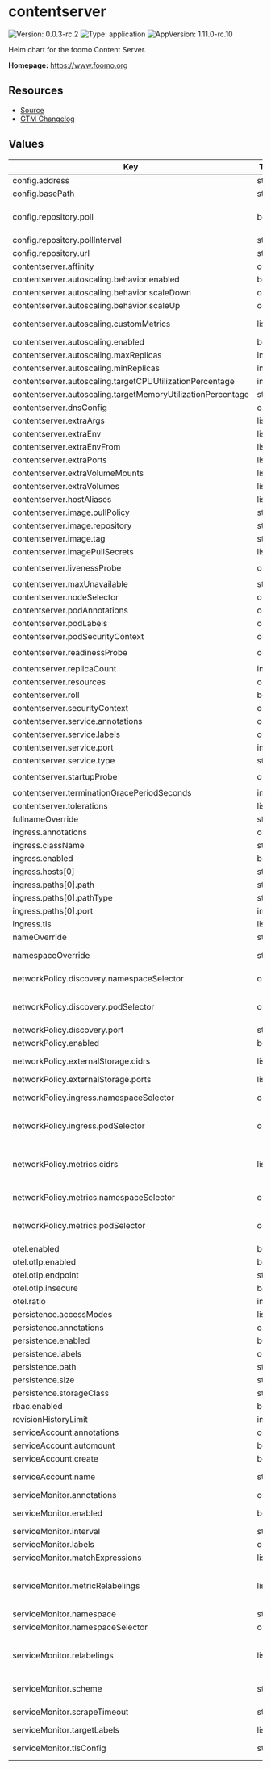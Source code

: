 # contentserver

![Version: 0.0.3-rc.2](https://img.shields.io/badge/Version-0.0.3--rc.2-informational?style=flat-square) ![Type: application](https://img.shields.io/badge/Type-application-informational?style=flat-square) ![AppVersion: 1.11.0-rc.10](https://img.shields.io/badge/AppVersion-1.11.0--rc.10-informational?style=flat-square)

Helm chart for the foomo Content Server.

**Homepage:** <https://www.foomo.org>

## Resources

- [Source](https://github.com/foomo/helm-charts)
- [GTM Changelog](https://developers.google.com/tag-platform/tag-manager/server-side/release-notes)

## Values

| Key | Type | Default | Description |
|-----|------|---------|-------------|
| config.address | string | `":8080"` | - Address to bind to host:port |
| config.basePath | string | `"/contentserver"` | Path to export the webserver on |
| config.repository.poll | bool | `false` | - If true, the address arg will be used to periodically poll the content url e.g. http://contentserverexport:8080/poll-revision |
| config.repository.pollInterval | string | `"60s"` | - Update poll interval |
| config.repository.url | string | `"http://contentserverexport:8080"` | Repository server url |
| contentserver.affinity | object | `{}` | Affinity settings for pods. |
| contentserver.autoscaling.behavior.enabled | bool | `false` | Enable autoscaling behaviours |
| contentserver.autoscaling.behavior.scaleDown | object | `{}` | Scale down policies, must conform to HPAScalingRules |
| contentserver.autoscaling.behavior.scaleUp | object | `{}` | Scale up policies, must conform to HPAScalingRules |
| contentserver.autoscaling.customMetrics | list | `[]` | Custom metrics using the HPA/v2 schema (for example, Pods, Object or External metrics) |
| contentserver.autoscaling.enabled | bool | `false` | Enable autoscaling |
| contentserver.autoscaling.maxReplicas | int | `100` | Maximum autoscaling replicas |
| contentserver.autoscaling.minReplicas | int | `1` | Minimum autoscaling replicas |
| contentserver.autoscaling.targetCPUUtilizationPercentage | int | `80` | Target CPU utilisation percentage |
| contentserver.autoscaling.targetMemoryUtilizationPercentage | string | `nil` | Target memory utilisation percentage |
| contentserver.dnsConfig | object | `{}` | DNSConfig settings for pods. |
| contentserver.extraArgs | list | `[]` | Arguements to add |
| contentserver.extraEnv | list | `[]` | Environment variables to add |
| contentserver.extraEnvFrom | list | `[]` | Environment variables from secrets or configmaps to add |
| contentserver.extraPorts | list | `[]` | Port definitions to add |
| contentserver.extraVolumeMounts | list | `[]` | Volume mounts to add |
| contentserver.extraVolumes | list | `[]` | Volumes to add |
| contentserver.hostAliases | list | `[]` | Host aliases to add |
| contentserver.image.pullPolicy | string | `"IfNotPresent"` | The image pull policy |
| contentserver.image.repository | string | `"foomo/contentserver"` | The image repository |
| contentserver.image.tag | string | `"1.11.0-rc.10"` | The image tag |
| contentserver.imagePullSecrets | list | `[]` | Image pull secrets |
| contentserver.livenessProbe | object | `{"httpGet":{"path":"/healthz/liveness","port":9400}}` | Liveness probe settings for pods. |
| contentserver.maxUnavailable | string | `nil` | Pod Disruption Budget maxUnavailable |
| contentserver.nodeSelector | object | `{}` | Tolerations settings for pods. |
| contentserver.podAnnotations | object | `{}` | Annotations for pods |
| contentserver.podLabels | object | `{}` | Labels for pods |
| contentserver.podSecurityContext | object | `{}` | The SecurityContext for pods |
| contentserver.readinessProbe | object | `{"httpGet":{"path":"/healthz/readiness","port":9400}}` | Readiness probe settings for pods. |
| contentserver.replicaCount | int | `1` | Number of replicas |
| contentserver.resources | object | `{}` | Resource request & limits. |
| contentserver.roll | bool | `false` | Always roll your deployment |
| contentserver.securityContext | object | `{}` |  |
| contentserver.service.annotations | object | `{}` | Annotations for the service |
| contentserver.service.labels | object | `{}` | Labels for service |
| contentserver.service.port | int | `8080` | Port of the service |
| contentserver.service.type | string | `"ClusterIP"` | Type of the service |
| contentserver.startupProbe | object | `{"httpGet":{"path":"/healthz/startup","port":9400}}` | Startup probe settings for pods. |
| contentserver.terminationGracePeriodSeconds | int | `30` | - Termination grace period in seconds |
| contentserver.tolerations | list | `[]` | Tolerations settings for pods. |
| fullnameOverride | string | `""` | Overrides the chart's computed fullname |
| ingress.annotations | object | `{}` |  |
| ingress.className | string | `""` |  |
| ingress.enabled | bool | `false` |  |
| ingress.hosts[0] | string | `"example.com"` |  |
| ingress.paths[0].path | string | `"/contentserver"` |  |
| ingress.paths[0].pathType | string | `"Prefix"` |  |
| ingress.paths[0].port | int | `8080` |  |
| ingress.tls | list | `[]` |  |
| nameOverride | string | `""` | Overrides the chart's name |
| namespaceOverride | string | `""` | The name of the Namespace to deploy If not set, `.Release.Namespace` is used |
| networkPolicy.discovery.namespaceSelector | object | `{}` | Specifies the namespace the discovery Pods are running in |
| networkPolicy.discovery.podSelector | object | `{}` | Specifies the Pods labels used for discovery. As this is cross-namespace communication, you also need the namespaceSelector. |
| networkPolicy.discovery.port | string | `nil` | Specify the port used for discovery |
| networkPolicy.enabled | bool | `false` | Specifies whether Network Policies should be created |
| networkPolicy.externalStorage.cidrs | list | `[]` | Specifies specific network CIDRs you want to limit access to |
| networkPolicy.externalStorage.ports | list | `[]` | Specify the port used for external storage, e.g. AWS S3 |
| networkPolicy.ingress.namespaceSelector | object | `{}` | Specifies the namespaces which are allowed to access the http port |
| networkPolicy.ingress.podSelector | object | `{}` | Specifies the Pods which are allowed to access the http port. As this is cross-namespace communication, you also need the namespaceSelector. |
| networkPolicy.metrics.cidrs | list | `[]` | Specifies specific network CIDRs which are allowed to access the metrics port. In case you use namespaceSelector, you also have to specify your kubelet networks here. The metrics ports are also used for probes. |
| networkPolicy.metrics.namespaceSelector | object | `{}` | Specifies the namespaces which are allowed to access the metrics port |
| networkPolicy.metrics.podSelector | object | `{}` | Specifies the Pods which are allowed to access the metrics port. As this is cross-namespace communication, you also need the namespaceSelector. |
| otel.enabled | bool | `false` | - Otel enabled |
| otel.otlp.enabled | bool | `true` | - OTLP export enabled |
| otel.otlp.endpoint | string | `""` | - OTLP exporter endpoint |
| otel.otlp.insecure | bool | `true` | - OTLP insecure exporter |
| otel.ratio | int | `1` | - Trace collect ratio |
| persistence.accessModes | list | `["ReadWriteOnce"]` | Access modes for the PVC |
| persistence.annotations | object | `{}` | Annotations for the PVC |
| persistence.enabled | bool | `false` | Enable persistent storage |
| persistence.labels | object | `{}` | Labels for the PVC |
| persistence.path | string | `"/var/lib/contentserver"` | - File storage location |
| persistence.size | string | `"1Gi"` | Storage size |
| persistence.storageClass | string | `""` | - Storage class to be used |
| rbac.enabled | bool | `false` | Create PodSecurityPolicy. |
| revisionHistoryLimit | int | `10` | Number of revisions to retain to allow rollback |
| serviceAccount.annotations | object | `{}` | Annotations to add to the service account |
| serviceAccount.automount | bool | `true` | Automatically mount a ServiceAccount's API credentials? |
| serviceAccount.create | bool | `true` | Specifies whether a service account should be created |
| serviceAccount.name | string | `""` | If not set and create is true, a name is generated using the fullname template |
| serviceMonitor.annotations | object | `{}` | ServiceMonitor annotations |
| serviceMonitor.enabled | bool | `false` | If enabled, ServiceMonitor resources for Prometheus Operator are created |
| serviceMonitor.interval | string | `nil` | ServiceMonitor scrape interval |
| serviceMonitor.labels | object | `{}` | Additional ServiceMonitor labels |
| serviceMonitor.matchExpressions | list | `[]` | Optional expressions to match on |
| serviceMonitor.metricRelabelings | list | `[]` | ServiceMonitor metric relabel configs to apply to samples before ingestion https://github.com/prometheus-operator/prometheus-operator/blob/main/Documentation/api.md#endpoint |
| serviceMonitor.namespace | string | `nil` | Alternative namespace for ServiceMonitor resources |
| serviceMonitor.namespaceSelector | object | `{}` | Namespace selector for ServiceMonitor resources |
| serviceMonitor.relabelings | list | `[]` | ServiceMonitor relabel configs to apply to samples before scraping https://github.com/prometheus-operator/prometheus-operator/blob/master/Documentation/api.md#relabelconfig |
| serviceMonitor.scheme | string | `"http"` | ServiceMonitor will use http by default, but you can pick https as well |
| serviceMonitor.scrapeTimeout | string | `nil` | ServiceMonitor scrape timeout in Go duration format (e.g. 15s) |
| serviceMonitor.targetLabels | list | `[]` |  |
| serviceMonitor.tlsConfig | string | `nil` | ServiceMonitor will use these tlsConfig settings to make the health check requests |
